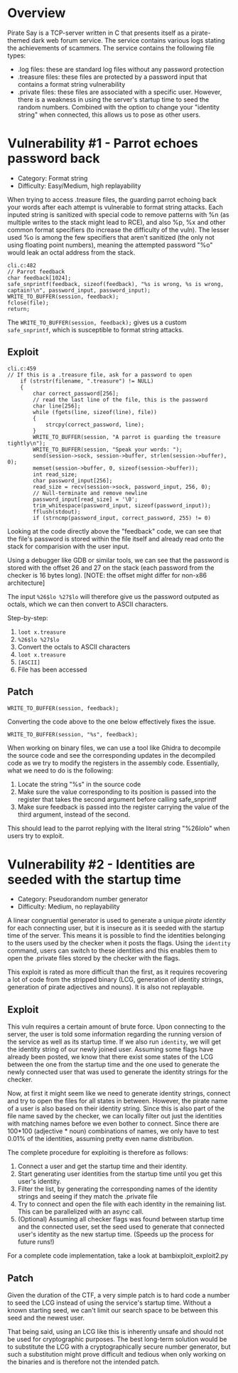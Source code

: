 # Overview

Pirate Say is a TCP-server written in C that presents itself as a pirate-themed dark web forum service. The service contains various logs stating the achievements of scammers. The service contains the following file types:

- .log files: these are standard log files without any password protection
- .treasure files: these files are protected by a password input that contains a format string vulnerability
- .private files: these files are associated with a specific user. However, there is a weakness in using the server's startup time to seed the random numbers. Combined with the option to change your "identity string" when connected, this allows us to pose as other users.

# Vulnerability #1 - Parrot echoes password back

- Category: Format string
- Difficulty: Easy/Medium, high replayability

When trying to access .treasure files, the guarding parrot echoing back your words after each attempt is vulnerable to format string attacks. Each inputed string is sanitized with special code to remove patterns with %n (as multiple writes to the stack might lead to RCE), and also %p, %x and other common format specifiers (to increase the difficulty of the vuln). The lesser used %o is among the few specifiers that aren't sanitized (the only not using floating point numbers), meaning the attempted password "%o" would leak an octal address from the stack.

```
cli.c:482
// Parrot feedback
char feedback[1024];
safe_snprintf(feedback, sizeof(feedback), "%s is wrong, %s is wrong, captain!\n", password_input, password_input);
WRITE_TO_BUFFER(session, feedback);
fclose(file);
return;
```

The `WRITE_TO_BUFFER(session, feedback);` gives us a custom `safe_snprintf`, which is susceptible to format string attacks.

## Exploit

```
cli.c:459
// If this is a .treasure file, ask for a password to open
    if (strstr(filename, ".treasure") != NULL)
    {
        char correct_password[256];
        // read the last line of the file, this is the password
        char line[256];
        while (fgets(line, sizeof(line), file))
        {
            strcpy(correct_password, line);
        }
        WRITE_TO_BUFFER(session, "A parrot is guarding the treasure tightly\n");
        WRITE_TO_BUFFER(session, "Speak your words: ");
        send(session->sock, session->buffer, strlen(session->buffer), 0);
        memset(session->buffer, 0, sizeof(session->buffer));
        int read_size;
        char password_input[256];
        read_size = recv(session->sock, password_input, 256, 0);
        // Null-terminate and remove newline
        password_input[read_size] = '\0';
        trim_whitespace(password_input, sizeof(password_input));
        fflush(stdout);
        if (strncmp(password_input, correct_password, 255) != 0)
```

Looking at the code directly above the "feedback" code, we can see that the file's password is stored within the file itself and already read onto the stack for comparision with the user input.

Using a debugger like GDB or similar tools, we can see that the password is stored with the offset 26 and 27 on the stack (each password from the checker is 16 bytes long). [NOTE: the offset might differ for non-x86 architecture]

The input `%26$lo %27$lo` will therefore give us the password outputed as octals, which we can then convert to ASCII characters.

Step-by-step:

1. `loot x.treasure`
2. `%26$lo %27$lo`
3. Convert the octals to ASCII characters
4. `loot x.treasure`
5. `[ASCII]`
6. File has been accessed

## Patch

```
WRITE_TO_BUFFER(session, feedback);
```

Converting the code above to the one below effectively fixes the issue.

```
WRITE_TO_BUFFER(session, "%s", feedback);
```

When working on binary files, we can use a tool like Ghidra to decompile the source code and see the corresponding updates in the decompiled code as we try to modify the registers in the assembly code.
Essentially, what we need to do is the following:

1. Locate the string "%s" in the source code
2. Make sure the value corresponding to its position is passed into the register that takes the second argument before calling safe_snprintf
3. Make sure feedback is passed into the register carrying the value of the third argument, instead of the second.

This should lead to the parrot replying with the literal string "%26$lo %27$lo" when users try to exploit.

# Vulnerability #2 - Identities are seeded with the startup time

- Category: Pseudorandom number generator
- Difficulty: Medium, no replayability

A linear congruential generator is used to generate a unique _pirate identity_ for each connecting user, but it is insecure as it is seeded with the startup time of the server. This means it is possible to find the identities belonging to the users used by the checker when it posts the flags. Using the `identity` command, users can switch to these identities and this enables them to open the .private files stored by the checker with the flags.

This exploit is rated as more difficult than the first, as it requires recovering a lot of code from the stripped binary (LCG, generation of identity strings, generation of pirate adjectives and nouns). It is also not replayable.

## Exploit

This vuln requires a certain amount of brute force. Upon connecting to the server, the user is told some information regarding the running version of the service as well as its startup time. If we also run `identity`, we will get the identity string of our newly joined user. Assuming some flags have already been posted, we know that there exist some states of the LCG between the one from the startup time and the one used to generate the newly connected user that was used to generate the identity strings for the checker.

Now, at first it might seem like we need to generate identity strings, connect and try to open the files for all states in between. However, the pirate name of a user is also based on their identity string. Since this is also part of the file name saved by the checker, we can locally filter out just the identities with matching names before we even bother to connect. Since there are 100*100 (adjective * noun) combinations of names, we only have to test 0.01% of the identities, assuming pretty even name distribution.

The complete procedure for exploiting is therefore as follows:

1. Connect a user and get the startup time and their identity.
2. Start generating user identities from the startup time until you get this user's identity.
3. Filter the list, by generating the corresponding names of the identity strings and seeing if they match the .private file
4. Try to connect and open the file with each identity in the remaining list. This can be parallelized with an async call.
5. (Optional) Assuming all checker flags was found between startup time and the connected user, set the seed used to generate that connected user's identity as the new startup time. (Speeds up the process for future runs!)

For a complete code implementation, take a look at bambixploit_exploit2.py

## Patch

Given the duration of the CTF, a very simple patch is to hard code a number to seed the LCG instead of using the service's startup time. Without a known starting seed, we can't limit our search space to be between this seed and the newest user.

That being said, using an LCG like this is inherently unsafe and should not be used for cryptographic purposes. The best long-term solution would be to substitute the LCG with a cryptographically secure number generator, but such a substitution might prove difficult and tedious when only working on the binaries and is therefore not the intended patch.
